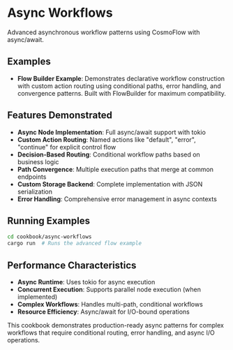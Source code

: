 # Async Workflows

Advanced asynchronous workflow patterns using CosmoFlow with async/await.

## Examples

- **Flow Builder Example**: Demonstrates declarative workflow construction with custom action routing using conditional paths, error handling, and convergence patterns. Built with FlowBuilder for maximum compatibility.

## Features Demonstrated

- **Async Node Implementation**: Full async/await support with tokio
- **Custom Action Routing**: Named actions like "default", "error", "continue" for explicit control flow
- **Decision-Based Routing**: Conditional workflow paths based on business logic
- **Path Convergence**: Multiple execution paths that merge at common endpoints
- **Custom Storage Backend**: Complete implementation with JSON serialization
- **Error Handling**: Comprehensive error management in async contexts

## Running Examples

```bash
cd cookbook/async-workflows
cargo run  # Runs the advanced flow example
```

## Performance Characteristics

- **Async Runtime**: Uses tokio for async execution
- **Concurrent Execution**: Supports parallel node execution (when implemented)
- **Complex Workflows**: Handles multi-path, conditional workflows
- **Resource Efficiency**: Async/await for I/O-bound operations

This cookbook demonstrates production-ready async patterns for complex workflows that require conditional routing, error handling, and async I/O operations.
